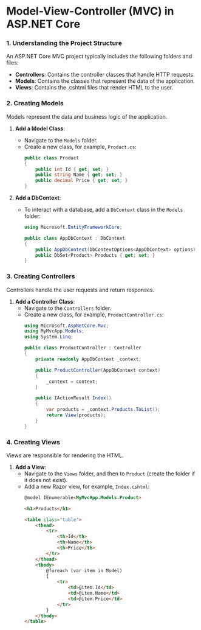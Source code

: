 # Model-View-Controller (MVC) in ASP.NET Core

### 1. Understanding the Project Structure

An ASP.NET Core MVC project typically includes the following folders and files:

- **Controllers**: Contains the controller classes that handle HTTP requests.
- **Models**: Contains the classes that represent the data of the application.
- **Views**: Contains the .cshtml files that render HTML to the user.

### 2. Creating Models

Models represent the data and business logic of the application.

1. **Add a Model Class**:
   - Navigate to the `Models` folder.
   - Create a new class, for example, `Product.cs`:
     ```csharp
     public class Product
     {
         public int Id { get; set; }
         public string Name { get; set; }
         public decimal Price { get; set; }
     }
     ```

2. **Add a DbContext**:
   - To interact with a database, add a `DbContext` class in the `Models` folder:
     ```csharp
     using Microsoft.EntityFrameworkCore;

     public class AppDbContext : DbContext
     {
         public AppDbContext(DbContextOptions<AppDbContext> options) : base(options) { }
         public DbSet<Product> Products { get; set; }
     }
     ```

### 3. Creating Controllers

Controllers handle the user requests and return responses.

1. **Add a Controller Class**:
   - Navigate to the `Controllers` folder.
   - Create a new class, for example, `ProductController.cs`:
     ```csharp
     using Microsoft.AspNetCore.Mvc;
     using MyMvcApp.Models;
     using System.Linq;

     public class ProductController : Controller
     {
         private readonly AppDbContext _context;

         public ProductController(AppDbContext context)
         {
             _context = context;
         }

         public IActionResult Index()
         {
             var products = _context.Products.ToList();
             return View(products);
         }
     }
     ```

### 4. Creating Views

Views are responsible for rendering the HTML.

1. **Add a View**:
   - Navigate to the `Views` folder, and then to `Product` (create the folder if it does not exist).
   - Add a new Razor view, for example, `Index.cshtml`:
     ```html
     @model IEnumerable<MyMvcApp.Models.Product>

     <h1>Products</h1>

     <table class="table">
         <thead>
             <tr>
                 <th>Id</th>
                 <th>Name</th>
                 <th>Price</th>
             </tr>
         </thead>
         <tbody>
             @foreach (var item in Model)
             {
                 <tr>
                     <td>@item.Id</td>
                     <td>@item.Name</td>
                     <td>@item.Price</td>
                 </tr>
             }
         </tbody>
     </table>
     ```
